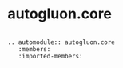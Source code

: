 # autogluon.core

```eval_rst

.. automodule:: autogluon.core
   :members:
   :imported-members:
```